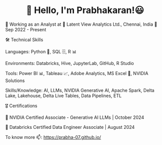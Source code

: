 <h1 align="center"> 👋 Hello, I'm Prabhakaran!😃</h1>

💼 Working as an Analyst at 📍 Latent View Analytics Ltd., Chennai, India
📅 Sep 2022 - Present

🛠️ Technical Skills

Languages: Python 🐍, SQL 🗄️, R 📊

Environments: Databricks, Hive, JupyterLab, GitHub, R Studio

Tools: Power BI 📊, Tableau 📈, Adobe Analytics, MS Excel 📑, NVIDIA Solutions

Skills/Knowledge: AI, LLMs, NVIDIA Generative AI, Apache Spark, Delta Lake, Lakehouse, Delta Live Tables, Data Pipelines, ETL

🎖️ Certifications

🥇 NVIDIA Certified Associate - Generative AI LLMs | October 2024 

🏅 Databricks Certified Data Engineer Associate | August 2024

To know more 📫: https://prabha-07.github.io/
